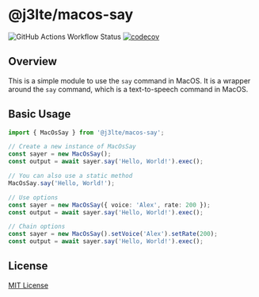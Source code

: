 # @j3lte/macos-say

![GitHub Actions Workflow Status](https://img.shields.io/github/actions/workflow/status/j3lte/macos-say/ci.yml)
[![codecov](https://codecov.io/gh/j3lte/macos-say/graph/badge.svg?token=153r6NsbQw)](https://codecov.io/gh/j3lte/macos-say)

## Overview

This is a simple module to use the `say` command in MacOS. It is a wrapper around the `say` command, which is a text-to-speech command in MacOS.

## Basic Usage

```typescript
import { MacOsSay } from '@j3lte/macos-say';

// Create a new instance of MacOsSay
const sayer = new MacOsSay();
const output = await sayer.say('Hello, World!').exec();

// You can also use a static method
MacOsSay.say('Hello, World!');

// Use options
const sayer = new MacOsSay({ voice: 'Alex', rate: 200 });
const output = await sayer.say('Hello, World!').exec();

// Chain options
const sayer = new MacOsSay().setVoice('Alex').setRate(200);
const output = await sayer.say('Hello, World!').exec();
```

## License

[MIT License](./LICENSE.md)
